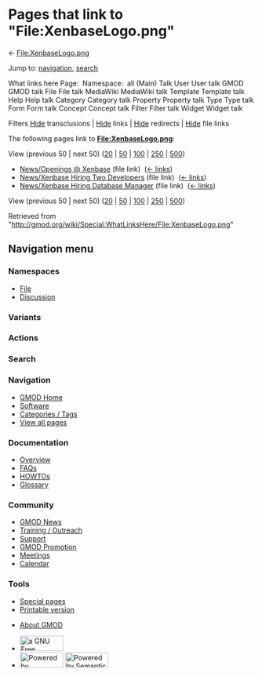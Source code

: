 <div id="mw-page-base" class="noprint">

</div>

<div id="mw-head-base" class="noprint">

</div>

<div id="content" class="mw-body" role="main">

<span id="top"></span>

<div id="mw-js-message" style="display:none;">

</div>



# <span dir="auto">Pages that link to "File:XenbaseLogo.png"</span>

<div id="bodyContent">

<div id="contentSub">

←
[File:XenbaseLogo.png](/wiki/File:XenbaseLogo.png "File:XenbaseLogo.png")

</div>

<div id="jump-to-nav" class="mw-jump">

Jump to: [navigation](#mw-navigation), [search](#p-search)

</div>

<div id="mw-content-text">

What links here Page:  Namespace:  all (Main) Talk User User talk GMOD
GMOD talk File File talk MediaWiki MediaWiki talk Template Template talk
Help Help talk Category Category talk Property Property talk Type Type
talk Form Form talk Concept Concept talk Filter Filter talk Widget
Widget talk

Filters
[Hide](/mediawiki/index.php?title=Special:WhatLinksHere/File:XenbaseLogo.png&hidetrans=1 "Special:WhatLinksHere/File:XenbaseLogo.png")
transclusions \|
[Hide](/mediawiki/index.php?title=Special:WhatLinksHere/File:XenbaseLogo.png&hidelinks=1 "Special:WhatLinksHere/File:XenbaseLogo.png")
links \|
[Hide](/mediawiki/index.php?title=Special:WhatLinksHere/File:XenbaseLogo.png&hideredirs=1 "Special:WhatLinksHere/File:XenbaseLogo.png")
redirects \|
[Hide](/mediawiki/index.php?title=Special:WhatLinksHere/File:XenbaseLogo.png&hideimages=1 "Special:WhatLinksHere/File:XenbaseLogo.png")
file links

The following pages link to
**[File:XenbaseLogo.png](/wiki/File:XenbaseLogo.png "File:XenbaseLogo.png")**:

View (previous 50 \| next 50)
([20](/mediawiki/index.php?title=Special:WhatLinksHere/File:XenbaseLogo.png&limit=20 "Special:WhatLinksHere/File:XenbaseLogo.png")
\|
[50](/mediawiki/index.php?title=Special:WhatLinksHere/File:XenbaseLogo.png&limit=50 "Special:WhatLinksHere/File:XenbaseLogo.png")
\|
[100](/mediawiki/index.php?title=Special:WhatLinksHere/File:XenbaseLogo.png&limit=100 "Special:WhatLinksHere/File:XenbaseLogo.png")
\|
[250](/mediawiki/index.php?title=Special:WhatLinksHere/File:XenbaseLogo.png&limit=250 "Special:WhatLinksHere/File:XenbaseLogo.png")
\|
[500](/mediawiki/index.php?title=Special:WhatLinksHere/File:XenbaseLogo.png&limit=500 "Special:WhatLinksHere/File:XenbaseLogo.png"))

- [News/Openings @
  Xenbase](/wiki/News/Openings_@_Xenbase "News/Openings @ Xenbase")
  (file link) ‎ <span class="mw-whatlinkshere-tools">([←
  links](/mediawiki/index.php?title=Special:WhatLinksHere&target=News%2FOpenings+%40+Xenbase "Special:WhatLinksHere"))</span>
- [News/Xenbase Hiring Two
  Developers](/wiki/News/Xenbase_Hiring_Two_Developers "News/Xenbase Hiring Two Developers")
  (file link) ‎ <span class="mw-whatlinkshere-tools">([←
  links](/mediawiki/index.php?title=Special:WhatLinksHere&target=News%2FXenbase+Hiring+Two+Developers "Special:WhatLinksHere"))</span>
- [News/Xenbase Hiring Database
  Manager](/wiki/News/Xenbase_Hiring_Database_Manager "News/Xenbase Hiring Database Manager")
  (file link) ‎ <span class="mw-whatlinkshere-tools">([←
  links](/mediawiki/index.php?title=Special:WhatLinksHere&target=News%2FXenbase+Hiring+Database+Manager "Special:WhatLinksHere"))</span>

View (previous 50 \| next 50)
([20](/mediawiki/index.php?title=Special:WhatLinksHere/File:XenbaseLogo.png&limit=20 "Special:WhatLinksHere/File:XenbaseLogo.png")
\|
[50](/mediawiki/index.php?title=Special:WhatLinksHere/File:XenbaseLogo.png&limit=50 "Special:WhatLinksHere/File:XenbaseLogo.png")
\|
[100](/mediawiki/index.php?title=Special:WhatLinksHere/File:XenbaseLogo.png&limit=100 "Special:WhatLinksHere/File:XenbaseLogo.png")
\|
[250](/mediawiki/index.php?title=Special:WhatLinksHere/File:XenbaseLogo.png&limit=250 "Special:WhatLinksHere/File:XenbaseLogo.png")
\|
[500](/mediawiki/index.php?title=Special:WhatLinksHere/File:XenbaseLogo.png&limit=500 "Special:WhatLinksHere/File:XenbaseLogo.png"))

</div>

<div class="printfooter">

Retrieved from
"<http://gmod.org/wiki/Special:WhatLinksHere/File:XenbaseLogo.png>"

</div>

<div id="catlinks" class="catlinks catlinks-allhidden">

</div>

<div class="visualClear">

</div>

</div>

</div>

<div id="mw-navigation">

## Navigation menu

<div id="mw-head">



<div id="left-navigation">

<div id="p-namespaces" class="vectorTabs" role="navigation"
aria-labelledby="p-namespaces-label">

### Namespaces

- <span id="ca-nstab-image"><a href="/wiki/File:XenbaseLogo.png" accesskey="c"
  title="View the file page [c]">File</a></span>
- <span id="ca-talk"><a
  href="/mediawiki/index.php?title=File_talk:XenbaseLogo.png&amp;action=edit&amp;redlink=1"
  accesskey="t"
  title="Discussion about the content page [t]">Discussion</a></span>

</div>

<div id="p-variants" class="vectorMenu emptyPortlet" role="navigation"
aria-labelledby="p-variants-label">

### 

### Variants[](#)

<div class="menu">

</div>

</div>

</div>

<div id="right-navigation">



<div id="p-cactions" class="vectorMenu emptyPortlet" role="navigation"
aria-labelledby="p-cactions-label">

### Actions[](#)

<div class="menu">

</div>

</div>

<div id="p-search" role="search">

### Search

<div id="simpleSearch">

</div>

</div>

</div>

</div>

<div id="mw-panel">

<div id="p-logo" role="banner">

<a href="/wiki/Main_Page"
style="background-image: url(http://gmod.org/images/GMOD-cogs.png);"
title="Visit the main page"></a>

</div>

<div id="p-Navigation" class="portal" role="navigation"
aria-labelledby="p-Navigation-label">

### Navigation

<div class="body">

- <span id="n-GMOD-Home">[GMOD Home](/wiki/Main_Page)</span>
- <span id="n-Software">[Software](/wiki/GMOD_Components)</span>
- <span id="n-Categories-.2F-Tags">[Categories /
  Tags](/wiki/Categories)</span>
- <span id="n-View-all-pages">[View all
  pages](/wiki/Special:AllPages)</span>

</div>

</div>

<div id="p-Documentation" class="portal" role="navigation"
aria-labelledby="p-Documentation-label">

### Documentation

<div class="body">

- <span id="n-Overview">[Overview](/wiki/Overview)</span>
- <span id="n-FAQs">[FAQs](/wiki/Category:FAQ)</span>
- <span id="n-HOWTOs">[HOWTOs](/wiki/Category:HOWTO)</span>
- <span id="n-Glossary">[Glossary](/wiki/Glossary)</span>

</div>

</div>

<div id="p-Community" class="portal" role="navigation"
aria-labelledby="p-Community-label">

### Community

<div class="body">

- <span id="n-GMOD-News">[GMOD News](/wiki/GMOD_News)</span>
- <span id="n-Training-.2F-Outreach">[Training /
  Outreach](/wiki/Training_and_Outreach)</span>
- <span id="n-Support">[Support](/wiki/Support)</span>
- <span id="n-GMOD-Promotion">[GMOD
  Promotion](/wiki/GMOD_Promotion)</span>
- <span id="n-Meetings">[Meetings](/wiki/Meetings)</span>
- <span id="n-Calendar">[Calendar](/wiki/Calendar)</span>

</div>

</div>

<div id="p-tb" class="portal" role="navigation"
aria-labelledby="p-tb-label">

### Tools

<div class="body">

- <span id="t-specialpages"><a href="/wiki/Special:SpecialPages" accesskey="q"
  title="A list of all special pages [q]">Special pages</a></span>
- <span id="t-print"><a
  href="/mediawiki/index.php?title=Special:WhatLinksHere/File:XenbaseLogo.png&amp;printable=yes"
  rel="alternate" accesskey="p"
  title="Printable version of this page [p]">Printable version</a></span>

</div>

</div>

</div>

</div>

<div id="footer" role="contentinfo">

- <span id="footer-places-about">[About
  GMOD](/wiki/GMOD:About "GMOD:About")</span>

<!-- -->

- <span id="footer-copyrightico">[<img src="http://www.gnu.org/graphics/gfdl-logo-small.png" width="88"
  height="31" alt="a GNU Free Documentation License" />](http://www.gnu.org/licenses/fdl-1.3.html)</span>
- <span id="footer-poweredbyico">[<img src="/mediawiki/skins/common/images/poweredby_mediawiki_88x31.png"
  width="88" height="31" alt="Powered by MediaWiki" />](//www.mediawiki.org/)
  [<img
  src="/mediawiki/extensions/SemanticMediaWiki/includes/../resources/images/smw_button.png"
  width="88" height="31" alt="Powered by Semantic MediaWiki" />](https://www.semantic-mediawiki.org/wiki/Semantic_MediaWiki)</span>

<div style="clear:both">

</div>

</div>
